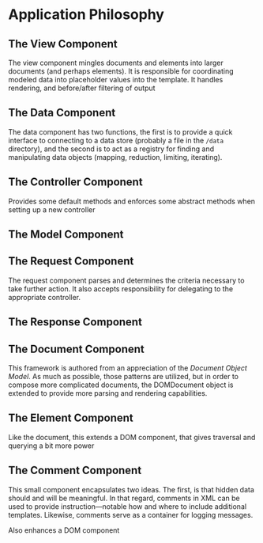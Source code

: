 # Application Philosophy

## The View Component

The view component mingles documents and elements into larger documents (and perhaps elements). It is responsible for coordinating modeled data into placeholder values into the template. It handles rendering, and before/after filtering of output

## The Data Component

The data component has two functions, the first is to provide a quick interface to connecting to a data store (probably a file in the `/data` directory), and the second is to act as a registry for finding and manipulating data objects (mapping, reduction, limiting, iterating).

## The Controller Component

Provides some default methods and enforces some abstract methods when setting up a new controller

## The Model Component

## The Request Component

The request component parses and determines the criteria necessary to take further action. It also accepts responsibility for delegating to the appropriate controller.

## The Response Component

## The Document Component

This framework is authored from an appreciation of the *Document Object Model*. As much as possible, those patterns are utilized, but in order to compose more complicated documents, the DOMDocument object is extended to provide more parsing and rendering capabilities.

## The Element Component

Like the document, this extends a DOM component, that gives traversal and querying a bit more power

## The Comment Component

This small component encapsulates two ideas. The first, is that hidden data should and will be meaningful. In that regard, comments in XML can be used to provide instruction—notable how and where to include additional templates. Likewise, comments serve as a container for logging messages.

Also enhances a DOM component